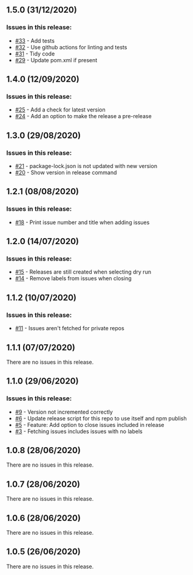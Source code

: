 ## 1.5.0 (31/12/2020) 


### Issues in this release:

* [#33](https://github.com/iamtomhewitt/github-releaser/issues/33) - Add tests
* [#32](https://github.com/iamtomhewitt/github-releaser/issues/32) - Use github actions for linting and tests
* [#31](https://github.com/iamtomhewitt/github-releaser/issues/31) - Tidy code
* [#29](https://github.com/iamtomhewitt/github-releaser/issues/29) - Update pom.xml if present



## 1.4.0 (12/09/2020) 


### Issues in this release:

* [#25](https://github.com/iamtomhewitt/github-releaser/issues/25) - Add a check for latest version
* [#24](https://github.com/iamtomhewitt/github-releaser/issues/24) - Add an option to make the release a pre-release



## 1.3.0 (29/08/2020) 


### Issues in this release:

* [#21](https://github.com/iamtomhewitt/github-releaser/issues/21) - package-lock.json is not updated with new version
* [#20](https://github.com/iamtomhewitt/github-releaser/issues/20) - Show version in release command



## 1.2.1 (08/08/2020) 


### Issues in this release:

* [#18](https://github.com/iamtomhewitt/github-releaser/issues/18) - Print issue number and title when adding issues



## 1.2.0 (14/07/2020) 


### Issues in this release:

* [#15](https://github.com/iamtomhewitt/github-releaser/issues/15) - Releases are still created when selecting dry run
* [#14](https://github.com/iamtomhewitt/github-releaser/issues/14) - Remove labels from issues when closing



## 1.1.2 (10/07/2020) 


### Issues in this release:

* [#11](https://github.com/iamtomhewitt/github-releaser/issues/11) - Issues aren't fetched for private repos



## 1.1.1 (07/07/2020) 


There are no issues in this release.


## 1.1.0 (29/06/2020) 


### Issues in this release:

* [#9](https://github.com/iamtomhewitt/github-releaser/issues/9) - Version not incremented correctly
* [#6](https://github.com/iamtomhewitt/github-releaser/issues/6) - Update release script for this repo to use itself and npm publish
* [#5](https://github.com/iamtomhewitt/github-releaser/issues/5) - Feature: Add option to close issues included in release
* [#3](https://github.com/iamtomhewitt/github-releaser/issues/3) - Fetching issues includes issues with no labels



## 1.0.8 (28/06/2020) 


There are no issues in this release.


## 1.0.7 (28/06/2020) 


There are no issues in this release.


## 1.0.6 (28/06/2020) 


There are no issues in this release.


## 1.0.5 (26/06/2020) 


There are no issues in this release.